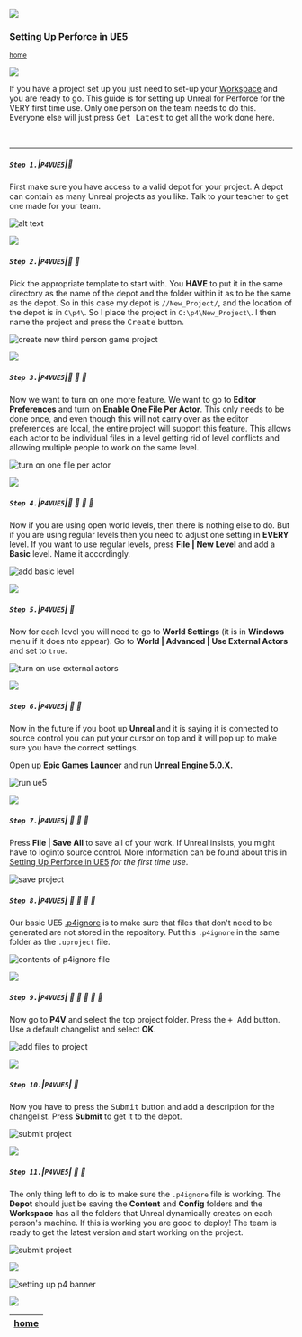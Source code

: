 ![](../images/line3.png)

### Setting Up Perforce in UE5

<sub>[home](../README.md#user-content-p4v)</sub>

![](../images/line3.png)

If you have a project set up you just need to set-up your [Workspace](https://github.com/maubanel/p4v-unreal/blob/main/workspaces/README.md#user-content-workspaces-in-p4v) and you are ready to go.  This guide is for setting up Unreal for Perforce for the VERY first time use. Only one person on the team needs to do this.  Everyone else will just press <kbd>Get Latest</kbd> to get all the work done here.

<br>

---


##### `Step 1.`\|`P4VUE5`|:small_blue_diamond:

First make sure you have access to a valid depot for your project.  A depot can contain as many Unreal projects as you like.  Talk to your teacher to get one made for your team.

![alt text](images/runUnrealEngine.png)

![](../images/line2.png)

##### `Step 2.`\|`P4VUE5`|:small_blue_diamond: :small_blue_diamond: 

Pick the appropriate template to start with.  You **HAVE** to put it in the same directory as the name of the depot and the folder within it as to be the same as the depot. So in this case my depot is `//New_Project/`, and the location of the depot is in `C\p4\`.  So I place the project in `C:\p4\New_Project\`.  I then name the project and press the <kbd>Create</kbd> button.

![create new third person game project](images/createNewGame.png)


![](../images/line2.png)

##### `Step 3.`\|`P4VUE5`|:small_blue_diamond: :small_blue_diamond: :small_blue_diamond:

Now we want to turn on one more feature.  We want to go to **Editor Preferences** and turn on **Enable One File Per Actor**.  This only needs to be done once, and even though this will not carry over as the editor preferences are local, the entire project will support this feature.  This allows each actor to be individual files in a level getting rid of level conflicts and allowing multiple people to work on the same level.

![turn on one file per actor](images/enableOneFilePerActor.png)

![](../images/line2.png)

##### `Step 4.`\|`P4VUE5`|:small_blue_diamond: :small_blue_diamond: :small_blue_diamond: :small_blue_diamond:

Now if you are using open world levels, then there is nothing else to do. But if you are using regular levels then you need to adjust one setting in **EVERY** level.  If you want to use regular levels, press **File | New Level** and add a **Basic** level.  Name it accordingly.

![add basic level](images/oneFilePerActor.png)

![](../images/line2.png)

##### `Step 5.`\|`P4VUE5`| :small_orange_diamond:

Now for each level you will need to go to **World Settings** (it is in **Windows** menu if it does nto appear).  Go to  **World | Advanced | Use External Actors** and set to `true`.

![turn on use external actors](images/useExternalActors.png)

![](../images/line2.png)

##### `Step 6.`\|`P4VUE5`| :small_orange_diamond: :small_blue_diamond:

Now in the future if you boot up **Unreal** and it is saying it is connected to source control you can put your cursor on top and it will pop up to make sure you have the correct settings.

Open up **Epic Games Launcer** and run **Unreal Engine 5.0.X.**

![run ue5](images/runUnrealEngine.png)

![](../images/line2.png)

##### `Step 7.`\|`P4VUE5`| :small_orange_diamond: :small_blue_diamond: :small_blue_diamond:

Press **File | Save All** to save all of your work.  If Unreal insists, you might have to loginto source control.  More information can be found about this in [Setting Up Perforce in UE5](../ue5/README.md#user-content-setting-up-perforce-in-ue5) *for the first time use*.

![save project](images/saveAll.png)

##### `Step 8.`\|`P4VUE5`| :small_orange_diamond: :small_blue_diamond: :small_blue_diamond: :small_blue_diamond:

Our basic UE5 [.p4ignore](../files/ue5/.p4ignore) is to make sure that files that don't need to be generated are not stored in the repository. Put this `.p4ignore` in the same folder as the `.uproject` file.

![contents of p4ignore file](images/p4v.png)


![](../images/line3.png)

##### `Step 9.`\|`P4VUE5`| :small_orange_diamond: :small_blue_diamond: :small_blue_diamond: :small_blue_diamond: :small_blue_diamond:

Now go to **P4V** and select the top project folder.  Press the <kbd>+ Add</kbd> button. Use a default changelist and select **OK**.

![add files to project](images/addFiles.png)

![](../images/line3.png)

##### `Step 10.`\|`P4VUE5`| :large_blue_diamond:

Now you have to press the <kbd>Submit</kbd> button and add a description for the changelist.  Press **Submit** to get it to the depot.

![submit project](images/submitChangelist.png)

![](../images/line3.png)

##### `Step 11.`\|`P4VUE5`| :large_blue_diamond: :small_blue_diamond: 

The only thing left to do is to make sure the `.p4ignore` file is working.  The **Depot** should just be saving the **Content** and **Config** folders and the **Workspace** has all the folders that Unreal dynamically creates on each person's machine.  If this is working you are good to deploy! The team is ready to get the latest version and start working on the project.

![submit project](images/confirmP4Ignore.png)


![](../images/line.png)

![setting up p4 banner](images/banner.png)


![](../images/line.png)

| [home](../README.md#user-content-p4v) | 
|---|
